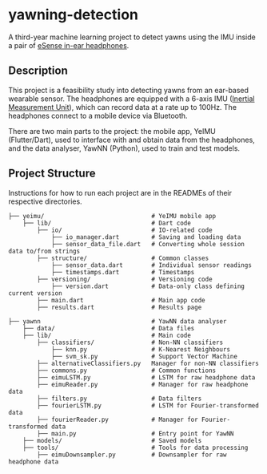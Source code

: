 # yawning-detection

A third-year machine learning project to detect yawns using the IMU inside a pair of [eSense in-ear headphones](https://esense.io/).

## Description

This project is a feasibility study into detecting yawns from an ear-based wearable sensor. The headphones are equipped with a 6-axis IMU ([Inertial Measurement Unit](https://en.wikipedia.org/wiki/Inertial_measurement_unit)), which can record data at a rate up to 100Hz. The headphones connect to a mobile device via Bluetooth.

There are two main parts to the project: the mobile app, YeIMU (Flutter/Dart), used to interface with and obtain data from the headphones, and the data analyser, YawNN (Python), used to train and test models.

## Project Structure

Instructions for how to run each project are in the READMEs of their respective directories.

```text
├── yeimu/                              # YeIMU mobile app
    ├── lib/                            # Dart code
        ├── io/                         # IO-related code
            ├── io_manager.dart         # Saving and loading data
            ├── sensor_data_file.dart   # Converting whole session data to/from strings
        ├── structure/                  # Common classes
            ├── sensor_data.dart        # Individual sensor readings
            ├── timestamps.dart         # Timestamps
        ├── versioning/                 # Versioning code
            ├── version.dart            # Data-only class defining current version
        ├── main.dart                   # Main app code
        ├── results.dart                # Results page

├── yawnn                               # YawNN data analyser
    ├── data/                           # Data files
    ├── lib/                            # Main code
        ├── classifiers/                # Non-NN classifiers
            ├── knn.py                  # K-Nearest Neighbours
            ├── svm_sk.py               # Support Vector Machine
        ├── alternativeClassifiers.py   Manager for non-NN classifiers
        ├── commons.py                  # Common functions
        ├── eimuLSTM.py                 # LSTM for raw headphone data
        ├── eimuReader.py               # Manager for raw headphone data
        ├── filters.py                  # Data filters 
        ├── fourierLSTM.py              # LSTM for Fourier-transformed data
        ├── fourierReader.py            # Manager for Fourier-transformed data
        ├── main.py                     # Entry point for YawNN
    ├── models/                         # Saved models
    ├── tools/                          # Tools for data processing
        ├── eimuDownsampler.py          # Downsampler for raw headphone data
```
